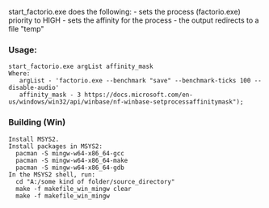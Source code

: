 start_factorio.exe does the following:
    - sets the process (factorio.exe) priority to HIGH
    - sets the affinity for the process
    - the output redirects to a file "temp"

### Usage:
    start_factorio.exe argList affinity_mask
    Where:
       argList - 'factorio.exe --benchmark "save" --benchmark-ticks 100 --disable-audio'
       affinity_mask - 3 https://docs.microsoft.com/en-us/windows/win32/api/winbase/nf-winbase-setprocessaffinitymask");

### Building (Win)
    Install MSYS2.
    Install packages in MSYS2:
      pacman -S mingw-w64-x86_64-gcc
      pacman -S mingw-w64-x86_64-make
      pacman -S mingw-w64-x86_64-gdb
    In the MSYS2 shell, run:
      cd "A:/some kind of folder/source_directory"
      make -f makefile_win_mingw clear
      make -f makefile_win_mingw
